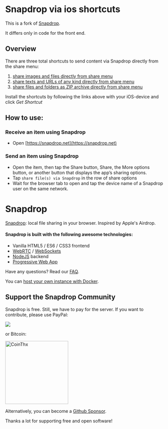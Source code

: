 # Snapdrop via ios shortcuts
This is a fork of [Snapdrop](https://github.com/RobinLinus/snapdrop).

It differs only in code for the front end.

## Overview
There are three total shortcuts to send content via Snapdrop directly from the share menu:

1. [share images and files directly from share menu](https://routinehub.co/shortcut/9618)
2. [share texts and URLs of any kind directly from share menu](https://routinehub.co/shortcut/13371)
3. [share files and folders as ZIP archive directly from share menu](https://routinehub.co/shortcut/13372)

Install the shortcuts by following the links above with your iOS-device and click *Get Shortcut* 

## How to use:
### Receive an item using Snapdrop
- Open [https://snapdrop.net](https://snapdrop.net)

### Send an item using Snapdrop
- Open the item, then tap the Share button, Share, the More options button, or another button that displays the app’s sharing options.
- Tap `share file(s) via Snapdrop` in the row of share options
- Wait for the browser tab to open and tap the device name of a Snapdrop user on the same network.


# Snapdrop 

[Snapdrop](https://snapdrop.net): local file sharing in your browser. Inspired by Apple's Airdrop.


#### Snapdrop is built with the following awesome technologies:
* Vanilla HTML5 / ES6 / CSS3 frontend
* [WebRTC](http://webrtc.org/) / [WebSockets](http://www.websocket.org/)
* [NodeJS](https://nodejs.org/en/) backend
* [Progressive Web App](https://wikipedia.org/wiki/Progressive_Web_App)


Have any questions? Read our [FAQ](/docs/faq.md).

You can [host your own instance with Docker](/docs/local-dev.md).


## Support the Snapdrop Community
Snapdrop is free. Still, we have to pay for the server. If you want to contribute, please use PayPal:

[<img src="https://www.paypalobjects.com/en_US/i/btn/btn_donateCC_LG.gif">](https://www.paypal.com/cgi-bin/webscr?cmd=_s-xclick&hosted_button_id=FTP9DXUR7LA7Q&source=url)

or Bitcoin:

[<img src="https://coins.github.io/thx/logo-color-large-pill-320px.png" alt="CoinThx" width="200"/>](https://coins.github.io/thx/#1K9zQ8f4iTyhKyHWmiDKt21cYX2QSDckWB?label=Snapdrop&message=Thanks!%20Your%20contribution%20helps%20to%20keep%20Snapdrop%20free%20for%20everybody!) 

Alternatively, you can become a [Github Sponsor](https://github.com/sponsors/RobinLinus).

Thanks a lot for supporting free and open software!


 
